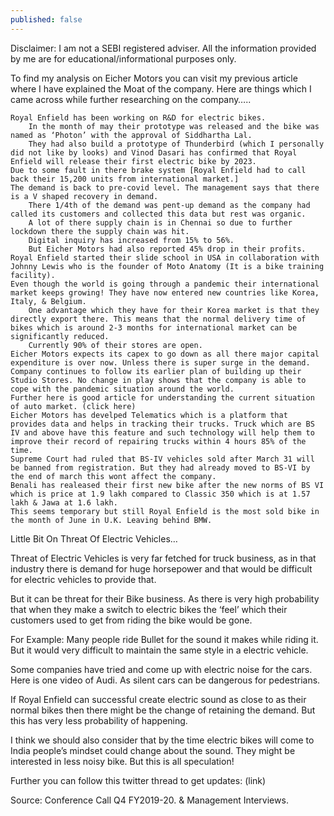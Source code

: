 ```yaml
---
published: false
---
```

Disclaimer: I am not a SEBI registered adviser. All the information provided by me are for educational/informational purposes only.

To find my analysis on Eicher Motors you can visit my previous article where I have explained the Moat of the company.
Here are things which I came across while further researching on the company…..

    Royal Enfield has been working on R&D for electric bikes.
        In the month of may their prototype was released and the bike was named as ‘Photon’ with the approval of Siddhartha Lal.
        They had also build a prototype of Thunderbird (which I personally did not like by looks) and Vinod Dasari has confirmed that Royal Enfield will release their first electric bike by 2023.
    Due to some fault in there brake system [Royal Enfield had to call back their 15,200 units from international market.]
    The demand is back to pre-covid level. The management says that there is a V shaped recovery in demand.
        There 1/4th of the demand was pent-up demand as the company had called its customers and collected this data but rest was organic.
        A lot of there supply chain is in Chennai so due to further lockdown there the supply chain was hit.
        Digital inquiry has increased from 15% to 56%.
        But Eicher Motors had also reported 45% drop in their profits.
    Royal Enfield started their slide school in USA in collaboration with Johnny Lewis who is the founder of Moto Anatomy (It is a bike training facility).
    Even though the world is going through a pandemic their international market keeps growing! They have now entered new countries like Korea, Italy, & Belgium.
        One advantage which they have for their Korea market is that they directly export there. This means that the normal delivery time of bikes which is around 2-3 months for international market can be significantly reduced.
        Currently 90% of their stores are open.
    Eicher Motors expects its capex to go down as all there major capital expenditure is over now. Unless there is super surge in the demand.
    Company continues to follow its earlier plan of building up their Studio Stores. No change in play shows that the company is able to cope with the pandemic situation around the world.
    Further here is good article for understanding the current situation of auto market. (click here)
    Eicher Motors has develped Telematics which is a platform that provides data and helps in tracking their trucks. Truck which are BS IV and above have this feature and such technology will help them to improve their record of repairing trucks within 4 hours 85% of the time.
    Supreme Court had ruled that BS-IV vehicles sold after March 31 will be banned from registration. But they had already moved to BS-VI by the end of march this wont affect the company.
    Benali has realeased their first new bike after the new norms of BS VI which is price at 1.9 lakh compared to Classic 350 which is at 1.57 lakh & Jawa at 1.6 lakh.
    This seems temporary but still Royal Enfield is the most sold bike in the month of June in U.K. Leaving behind BMW.

Little Bit On Threat Of Electric Vehicles…

Threat of Electric Vehicles is very far fetched for truck business, as in that industry there is demand for huge horsepower and that would be difficult for electric vehicles to provide that.

But it can be threat for their Bike business. As there is very high probability that when they make a switch to electric bikes the ‘feel’ which their customers used to get from riding the bike would be gone.

For Example: Many people ride Bullet for the sound it makes while riding it. But it would very difficult to maintain the same style in a electric vehicle.

Some companies have tried and come up with electric noise for the cars. Here is one video of Audi. As silent cars can be dangerous for pedestrians.

If Royal Enfield can successful create electric sound as close to as their normal bikes then there might be the change of retaining the demand. But this has very less probability of happening.

I think we should also consider that by the time electric bikes will come to India people’s mindset could change about the sound. They might be interested in less noisy bike. But this is all speculation!

Further you can follow this twitter thread to get updates: (link)

Source: Conference Call Q4 FY2019-20. & Management Interviews.